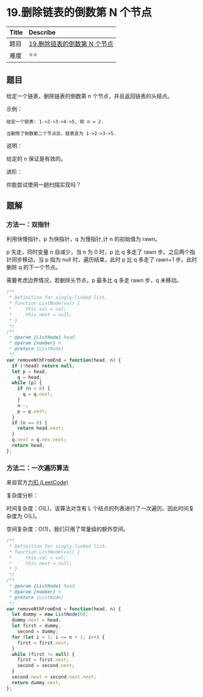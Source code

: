 # 19.删除链表的倒数第 N 个节点

| Title | Describe                                                                                           |
| :---- | :------------------------------------------------------------------------------------------------- |
| 题目  | [19.删除链表的倒数第 N 个节点](https://leetcode-cn.com/problems/remove-nth-node-from-end-of-list/) |
| 难度  | ⭐⭐                                                                                               |

## 题目

给定一个链表，删除链表的倒数第 n 个节点，并且返回链表的头结点。

示例：

```
给定一个链表: 1->2->3->4->5, 和 n = 2.

当删除了倒数第二个节点后，链表变为 1->2->3->5.
```

说明：

给定的 n 保证是有效的。

进阶：

你能尝试使用一趟扫描实现吗？

## 题解

### 方法一：双指针

利用快慢指针，p 为快指针，q 为慢指针,计 n 的初始值为 rawn。

p 先走，同时变量 n 自减少，当 n 为 0 时，p 比 q 多走了 rawn 步。之后两个指针同步移动，当 p 指为 null 时，遍历结束，此时 p 比 q 多走了 rawn+1 步。此时删除 q 的下一个节点。

需要考虑边界情况，若删除头节点，p 最多比 q 多走 rawn 步，q 未移动。

```javascript
/**
 * Definition for singly-linked list.
 * function ListNode(val) {
 *     this.val = val;
 *     this.next = null;
 * }
 */
/**
 * @param {ListNode} head
 * @param {number} n
 * @return {ListNode}
 */
var removeNthFromEnd = function(head, n) {
  if (!head) return null;
  let p = head,
    q = head;
  while (p) {
    if (n < 0) {
      q = q.next;
    }
    n--;
    p = p.next;
  }
  if (n == 0) {
    return head.next;
  }
  q.next = q.nex.next;
  return head;
};
```

### 方法二：一次遍历算法

来自官方[力扣 (LeetCode)](https://leetcode-cn.com/problems/remove-nth-node-from-end-of-list/solution/shan-chu-lian-biao-de-dao-shu-di-nge-jie-dian-by-l/)

复杂度分析：

时间复杂度：O(L)，该算法对含有 L 个结点的列表进行了一次遍历。因此时间复杂度为 O(L)。

空间复杂度：O(1)，我们只用了常量级的额外空间。

```javascript
/**
 * Definition for singly-linked list.
 * function ListNode(val) {
 *     this.val = val;
 *     this.next = null;
 * }
 */
/**
 * @param {ListNode} head
 * @param {number} n
 * @return {ListNode}
 */
var removeNthFromEnd = function(head, n) {
  let dummy = new ListNode(0);
  dummy.next = head;
  let first = dummy,
    second = dummy;
  for (let i = 1; i <= n + 1; i++) {
    first = first.next;
  }
  while (first != null) {
    first = first.next;
    second = second.next;
  }
  second.next = second.next.next;
  return dummy.next;
};
```
